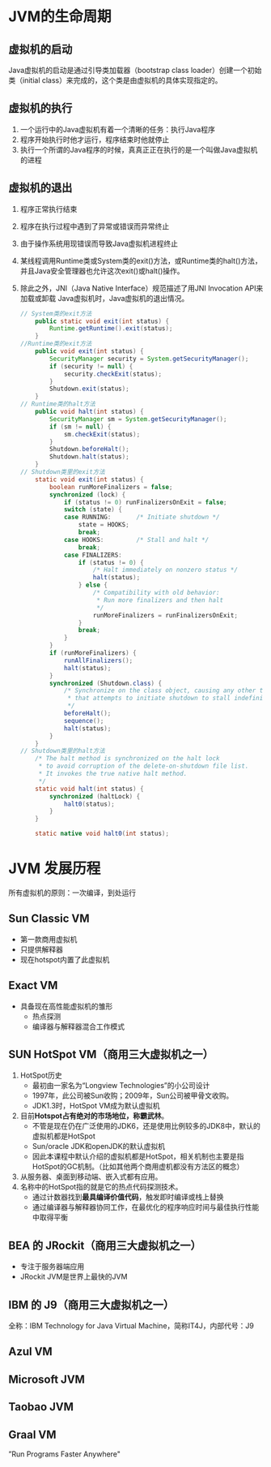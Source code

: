 # JVM的生命周期

##  虚拟机的启动

Java虚拟机的启动是通过引导类加载器（bootstrap class loader）创建一个初始类（initial class）来完成的，这个类是由虚拟机的具体实现指定的。

## 虚拟机的执行

1. 一个运行中的Java虚拟机有着一个清晰的任务：执行Java程序
2. 程序开始执行时他才运行，程序结束时他就停止
3. 执行一个所谓的Java程序的时候，真真正正在执行的是一个叫做Java虚拟机的进程

## 虚拟机的退出

1. 程序正常执行结束

2. 程序在执行过程中遇到了异常或错误而异常终止

3. 由于操作系统用现错误而导致Java虚拟机进程终止

4. 某线程调用Runtime类或System类的exit()方法，或Runtime类的halt()方法，并且Java安全管理器也允许这次exit()或halt()操作。

5. 除此之外，JNI（Java Native Interface）规范描述了用JNI Invocation API来加载或卸载 Java虚拟机时，Java虚拟机的退出情况。

   ```java
   // System类的exit方法
       public static void exit(int status) {
           Runtime.getRuntime().exit(status);
       }
   //Runtime类的exit方法
       public void exit(int status) {
           SecurityManager security = System.getSecurityManager();
           if (security != null) {
               security.checkExit(status);
           }
           Shutdown.exit(status);
       }
   // Runtime类的halt方法
       public void halt(int status) {
           SecurityManager sm = System.getSecurityManager();
           if (sm != null) {
               sm.checkExit(status);
           }
           Shutdown.beforeHalt();
           Shutdown.halt(status);
       }
   // Shutdown类里的exit方法
       static void exit(int status) {
           boolean runMoreFinalizers = false;
           synchronized (lock) {
               if (status != 0) runFinalizersOnExit = false;
               switch (state) {
               case RUNNING:       /* Initiate shutdown */
                   state = HOOKS;
                   break;
               case HOOKS:         /* Stall and halt */
                   break;
               case FINALIZERS:
                   if (status != 0) {
                       /* Halt immediately on nonzero status */
                       halt(status);
                   } else {
                       /* Compatibility with old behavior:
                        * Run more finalizers and then halt
                        */
                       runMoreFinalizers = runFinalizersOnExit;
                   }
                   break;
               }
           }
           if (runMoreFinalizers) {
               runAllFinalizers();
               halt(status);
           }
           synchronized (Shutdown.class) {
               /* Synchronize on the class object, causing any other thread
                * that attempts to initiate shutdown to stall indefinitely
                */
               beforeHalt();
               sequence();
               halt(status);
           }
       }
   // Shutdown类里的halt方法
       /* The halt method is synchronized on the halt lock
        * to avoid corruption of the delete-on-shutdown file list.
        * It invokes the true native halt method.
        */
       static void halt(int status) {
           synchronized (haltLock) {
               halt0(status);
           }
       }
   
       static native void halt0(int status);
   ```

   

# JVM 发展历程

所有虚拟机的原则：一次编译，到处运行

## Sun Classic VM

- 第一款商用虚拟机
- 只提供解释器
- 现在hotspot内置了此虚拟机

## Exact VM

- 具备现在高性能虚拟机的雏形
  - 热点探测
  - 编译器与解释器混合工作模式

## SUN HotSpot VM（商用三大虚拟机之一）

1. HotSpot历史
   - 最初由一家名为“Longview Technologies”的小公司设计
   - 1997年，此公司被Sun收购；2009年，Sun公司被甲骨文收购。
   - JDK1.3时，HotSpot VM成为默认虚拟机
2. 目前**Hotspot占有绝对的市场地位，称霸武林**。
   - 不管是现在仍在广泛使用的JDK6，还是使用比例较多的JDK8中，默认的虚拟机都是HotSpot
   - Sun/oracle JDK和openJDK的默认虚拟机
   - 因此本课程中默认介绍的虚拟机都是HotSpot，相关机制也主要是指HotSpot的GC机制。（比如其他两个商用虚机都没有方法区的概念）
3. 从服务器、桌面到移动端、嵌入式都有应用。
4. 名称中的HotSpot指的就是它的热点代码探测技术。
   - 通过计数器找到**最具编译价值代码**，触发即时编译或栈上替换
   - 通过编译器与解释器协同工作，在最优化的程序响应时间与最佳执行性能中取得平衡

## BEA 的 JRockit（商用三大虚拟机之一）

- 专注于服务器端应用
- JRockit JVM是世界上最快的JVM



## IBM 的 J9（商用三大虚拟机之一）

全称：IBM Technology for Java Virtual Machine，简称IT4J，内部代号：J9



## Azul VM

## Microsoft JVM

## Taobao JVM

## Graal VM

”Run Programs Faster Anywhere"